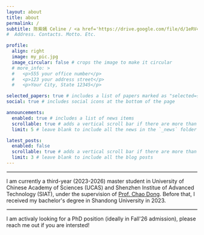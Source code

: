 ```yaml
---
layout: about
title: about
permalink: /
subtitle: 陈紫嫣 Celine / <a href='https://drive.google.com/file/d/1eRV4SYCCj_pZnpV3lwvscYJs3KlWMaot/view?usp=sharing'>résumé</a>
#  Address. Contacts. Motto. Etc.

profile:
  align: right
  image: my_pic.jpg
  image_circular: false # crops the image to make it circular
  # more_info: >
  #   <p>555 your office number</p>
  #   <p>123 your address street</p>
  #   <p>Your City, State 12345</p>

selected_papers: true # includes a list of papers marked as "selected={true}"
social: true # includes social icons at the bottom of the page

announcements:
  enabled: true # includes a list of news items
  scrollable: true # adds a vertical scroll bar if there are more than 3 news items
  limit: 5 # leave blank to include all the news in the `_news` folder

latest_posts:
  enabled: false
  scrollable: true # adds a vertical scroll bar if there are more than 3 new posts items
  limit: 3 # leave blank to include all the blog posts
---
```



<div style="width: 100%; max-width: 600px;">
<hr style="border: 0.7px solid #ddd; margin: 0.7rem 0;">


<!-- Write your biography here. Tell the world about yourself. Link to your favorite [subreddit](http://reddit.com). You can put a picture in, too. The code is already in, just name your picture `prof_pic.jpg` and put it in the `img/` folder. -->
I am currently a third-year (2023-2026) master student in University of Chinese Academy of Sciences (UCAS) and Shenzhen Institue of Advanced Technology (SIAT), under the supervision of <a href="https://scholar.google.com/citations?user=OSDCB0UAAAAJ">Prof. Chao Dong</a>. Before that, I received my bachelor's degree in Shandong University in 2023.
</div>

<div style="width: 100%; max-width: 600px;">
<hr style="border: 0.7px solid #ddd; margin: 0.7rem 0;">


I am activaly looking for a PhD position (ideally in Fall'26 admission), please reach me out if you are intersted!
</div>
